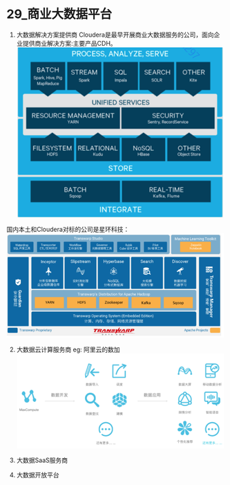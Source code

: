 # 29_商业大数据平台
1. 大数据解决方案提供商
Cloudera是最早开展商业大数据服务的公司，面向企业提供商业解决方案:主要产品CDH。
![](images_attachments/20210316222400188_19047.png)



国内本土和Cloudera对标的公司是星环科技：
![](images_attachments/20210316222431400_13433.png)

2. 大数据云计算服务商
eg: 阿里云的数加
![](images_attachments/20210316222604387_6240.png)

3. 大数据SaaS服务商

4. 大数据开放平台


